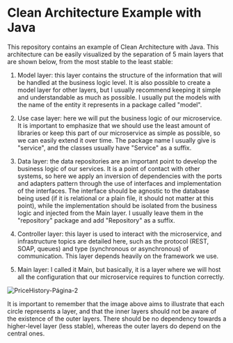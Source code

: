 # Clean Architecture Example with Java

This repository contains an example of Clean Architecture with Java. This architecture can be easily visualized by the separation of 5 main layers that are shown below, from the most stable to the least stable:

1. Model layer: this layer contains the structure of the information that will be handled at the business logic level. It is also possible to create a model layer for other layers, but I usually recommend keeping it simple and understandable as much as possible. I usually put the models with the name of the entity it represents in a package called "model".

2. Use case layer: here we will put the business logic of our microservice. It is important to emphasize that we should use the least amount of libraries or keep this part of our microservice as simple as possible, so we can easily extend it over time. The package name I usually give is "service", and the classes usually have "Service" as a suffix.

3. Data layer: the data repositories are an important point to develop the business logic of our services. It is a point of contact with other systems, so here we apply an inversion of dependencies with the ports and adapters pattern through the use of interfaces and implementation of the interfaces. The interface should be agnostic to the database being used (if it is relational or a plain file, it should not matter at this point), while the implementation should be isolated from the business logic and injected from the Main layer. I usually leave them in the "repository" package and add "Repository" as a suffix.

4. Controller layer: this layer is used to interact with the microservice, and infrastructure topics are detailed here, such as the protocol (REST, SOAP, queues) and type (synchronous or asynchronous) of communication. This layer depends heavily on the framework we use.

5. Main layer: I called it Main, but basically, it is a layer where we will host all the configuration that our microservice requires to function correctly.

![PriceHistory-Página-2](https://user-images.githubusercontent.com/60867448/235045868-7240570d-1ede-45e6-a143-398b119c44ec.jpg)

It is important to remember that the image above aims to illustrate that each circle represents a layer, and that the inner layers should not be aware of the existence of the outer layers. There should be no dependency towards a higher-level layer (less stable), whereas the outer layers do depend on the central ones.

